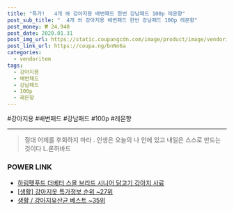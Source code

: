 ```yaml
--- 
title: "특가!   4개 쏴 강아지용 배변패드 한번 강남패드 100p 레몬향" 
post_sub_title: "  4개 쏴 강아지용 배변패드 한번 강남패드 100p 레몬향" 
post_money: ₩ 24,940 
post_date: 2020.01.31 
post_img_url: https://static.coupangcdn.com/image/product/image/vendoritem/2019/04/19/4399333493/aaea8c87-cf7e-41c1-961e-1937981a00bf.jpg 
post_link_url: https://coupa.ng/bnNn6a 
categories: 
  - vendoritem 
tags: 
  - 강아지용 
  - 배변패드 
  - 강남패드 
  - 100p 
  - 레몬향 
--- 
```

  #강아지용 #배변패드 #강남패드 #100p #레몬향 
<hr> 

> 절대 어제를 후회하지 마라 . 인생은 오늘의 나 안에 있고 내일은 스스로 만드는 것이다 L.론허바드 


### POWER LINK

* <a href="https://blog.naver.com/fasyy4321/221791491250" target="_blank">하림펫푸드 더베터 스몰 브리드 시니어 닭고기 강아지 사료</a>
* <a href="https://blog.naver.com/sakai111/221777617746" target="_blank"> [생활] 강아지옷 특가정보 순위 ~27위</a>
* <a href="https://blog.naver.com/santokki14/221779742204" target="_blank">생활 / 강아지유산균 베스트 ~35위</a>
